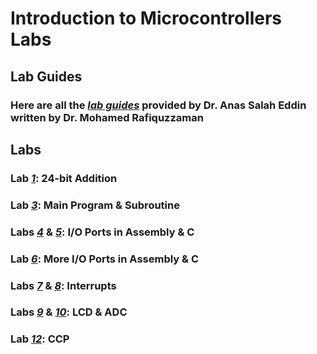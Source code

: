 # Introduction to Microcontrollers Labs

## Lab Guides
### Here are all the [*lab guides*](https://github.com/fctanglao/IntroductionToMicrocontrollersLabs/tree/main/Lab%20Guides) provided by Dr. Anas Salah Eddin written by Dr. Mohamed Rafiquzzaman

## Labs
### Lab [*1*](https://github.com/fctanglao/IntroductionToMicrocontrollersLabs/tree/main/Lab%201): 24-bit Addition
### Lab [*3*](https://github.com/fctanglao/IntroductionToMicrocontrollersLabs/tree/main/Lab%203): Main Program & Subroutine
### Labs [*4*](https://github.com/fctanglao/IntroductionToMicrocontrollersLabs/tree/main/Lab%204) & [*5*](https://github.com/fctanglao/IntroductionToMicrocontrollersLabs/tree/main/Lab%205): I/O Ports in Assembly & C
### Lab [*6*](https://github.com/fctanglao/IntroductionToMicrocontrollersLabs/tree/main/Lab%206): More I/O Ports in Assembly & C
### Labs [*7*](https://github.com/fctanglao/IntroductionToMicrocontrollersLabs/tree/main/Lab%207) & [*8*](https://github.com/fctanglao/IntroductionToMicrocontrollersLabs/tree/main/Lab%208): Interrupts
### Labs [*9*](https://github.com/fctanglao/IntroductionToMicrocontrollersLabs/tree/main/Lab%209) & [*10*](https://github.com/fctanglao/IntroductionToMicrocontrollersLabs/tree/main/Lab%2010): LCD & ADC
### Lab [*12*](https://github.com/fctanglao/IntroductionToMicrocontrollersLabs/tree/main/Lab%2012): CCP
